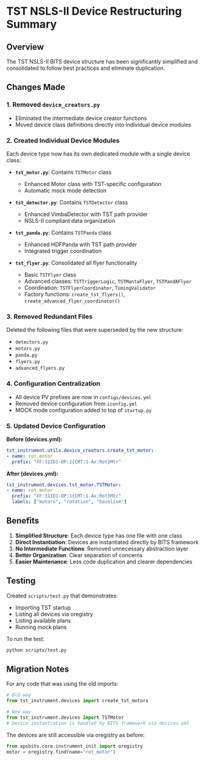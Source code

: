 # TST NSLS-II Device Restructuring Summary

## Overview

The TST NSLS-II BITS device structure has been significantly simplified and consolidated to follow best practices and eliminate duplication.

## Changes Made

### 1. Removed `device_creators.py`
- Eliminated the intermediate device creator functions
- Moved device class definitions directly into individual device modules

### 2. Created Individual Device Modules
Each device type now has its own dedicated module with a single device class:

- **`tst_motor.py`**: Contains `TSTMotor` class
  - Enhanced Motor class with TST-specific configuration
  - Automatic mock mode detection

- **`tst_detector.py`**: Contains `TSTDetector` class
  - Enhanced VimbaDetector with TST path provider
  - NSLS-II compliant data organization

- **`tst_panda.py`**: Contains `TSTPanda` class
  - Enhanced HDFPanda with TST path provider
  - Integrated trigger coordination

- **`tst_flyer.py`**: Consolidated all flyer functionality
  - Basic `TSTFlyer` class
  - Advanced classes: `TSTTriggerLogic`, `TSTMantaFlyer`, `TSTPandAFlyer`
  - Coordination: `TSTFlyerCoordinator`, `TimingValidator`
  - Factory functions: `create_tst_flyers()`, `create_advanced_flyer_coordinator()`

### 3. Removed Redundant Files
Deleted the following files that were superseded by the new structure:
- `detectors.py`
- `motors.py`
- `panda.py`
- `flyers.py`
- `advanced_flyers.py`

### 4. Configuration Centralization
- All device PV prefixes are now in `configs/devices.yml`
- Removed device configuration from `iconfig.yml`
- MOCK mode configuration added to top of `startup.py`

### 5. Updated Device Configuration

**Before (devices.yml):**
```yaml
tst_instrument.utils.device_creators.create_tst_motor:
- name: rot_motor
  prefix: "XF:31ID1-OP:1{CMT:1-Ax:Rot}Mtr"
```

**After (devices.yml):**
```yaml
tst_instrument.devices.tst_motor.TSTMotor:
- name: rot_motor
  prefix: "XF:31ID1-OP:1{CMT:1-Ax:Rot}Mtr"
  labels: ["motors", "rotation", "baseline"]
```

## Benefits

1. **Simplified Structure**: Each device type has one file with one class
2. **Direct Instantiation**: Devices are instantiated directly by BITS framework
3. **No Intermediate Functions**: Removed unnecessary abstraction layer
4. **Better Organization**: Clear separation of concerns
5. **Easier Maintenance**: Less code duplication and clearer dependencies

## Testing

Created `scripts/test.py` that demonstrates:
- Importing TST startup
- Listing all devices via oregistry
- Listing available plans
- Running mock plans

To run the test:
```bash
python scripts/test.py
```

## Migration Notes

For any code that was using the old imports:
```python
# Old way
from tst_instrument.devices import create_tst_motors

# New way
from tst_instrument.devices import TSTMotor
# Device instantiation is handled by BITS framework via devices.yml
```

The devices are still accessible via oregistry as before:
```python
from apsbits.core.instrument_init import oregistry
motor = oregistry.find(name="rot_motor")
```
